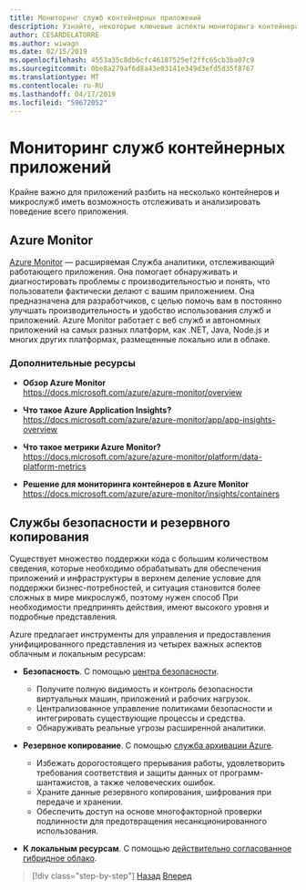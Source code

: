 ```yaml
---
title: Мониторинг служб контейнерных приложений
description: Узнайте, некоторые ключевые аспекты мониторинга контейнера архитектуры
author: CESARDELATORRE
ms.author: wiwagn
ms.date: 02/15/2019
ms.openlocfilehash: 4553a35c8db6cfc46187525ef2ffc65cb3ba07c9
ms.sourcegitcommit: 0be8a279af6d8a43e03141e349d3efd5d35f8767
ms.translationtype: MT
ms.contentlocale: ru-RU
ms.lasthandoff: 04/17/2019
ms.locfileid: "59672052"
---
```

# <a name="monitor-containerized-application-services"></a>Мониторинг служб контейнерных приложений

Крайне важно для приложений разбить на несколько контейнеров и микрослужб иметь возможность отслеживать и анализировать поведение всего приложения.

## <a name="azure-monitor"></a>Azure Monitor

[Azure Monitor](https://azure.microsoft.com/services/monitor/) — расширяемая Служба аналитики, отслеживающий работающего приложения. Она помогает обнаруживать и диагностировать проблемы с производительностью и понять, что пользователи фактически делают с вашим приложением. Она предназначена для разработчиков, с целью помочь вам в постоянно улучшать производительность и удобство использования служб и приложений. Azure Monitor работает с веб служб и автономных приложений на самых разных платформ, как .NET, Java, Node.js и многих других платформах, размещенные локально или в облаке.

### <a name="additional-resources"></a>Дополнительные ресурсы

- **Обзор Azure Monitor** \
  <https://docs.microsoft.com/azure/azure-monitor/overview>

- **Что такое Azure Application Insights?** \
  <https://docs.microsoft.com/azure/azure-monitor/app/app-insights-overview>

- **Что такое метрики Azure Monitor?** \
  <https://docs.microsoft.com/azure/azure-monitor/platform/data-platform-metrics>

- **Решение для мониторинга контейнеров в Azure Monitor** \
  <https://docs.microsoft.com/azure/azure-monitor/insights/containers>

## <a name="security-and-backup-services"></a>Службы безопасности и резервного копирования

Существует множество поддержки кода с большим количеством сведения, которые необходимо обрабатывать для обеспечения приложений и инфраструктуры в верхнем деление условие для поддержки бизнес-потребностей, и ситуация становится более сложных в мире микрослужб, поэтому нужен способ При необходимости предпринять действия, имеют высокого уровня и подробные представления.

Azure предлагает инструменты для управления и предоставления унифицированного представления из четырех важных аспектов облачным и локальным ресурсам:

- **Безопасность**. С помощью [центра безопасности](https://azure.microsoft.com/services/security-center/).
  - Получите полную видимость и контроль безопасности виртуальных машин, приложений и рабочих нагрузок.
  - Централизованное управление политиками безопасности и интегрировать существующие процессы и средства.
  - Обнаруживать реальные угрозы расширенной аналитики.

- **Резервное копирование**. С помощью [служба архивации Azure](https://azure.microsoft.com/services/backup/).
  - Избежать дорогостоящего прерывания работы, удовлетворить требования соответствия и защиты данных от программ-шантажистов, а также человеческих ошибок.
  - Храните данные резервного копирования, шифрования при передаче и хранении.
  - Обеспечить доступ на основе многофакторной проверки подлинности для предотвращения несанкционированного использования.

- **К локальным ресурсам**. С помощью [действительно согласованное гибридное облако](https://azure.microsoft.com/resources/truly-consistent-hybrid-cloud-with-microsoft-azure/).

>[!div class="step-by-step"]
>[Назад](manage-production-docker-environments.md)
>[Вперед](../key-takeaways/index.md)

